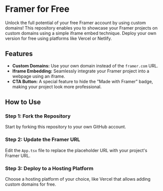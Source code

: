 # Framer for Free

Unlock the full potential of your free Framer account by using custom domains! This repository enables you to showcase your Framer projects on custom domains using a simple iframe embed technique. Deploy your own version for free using platforms like Vercel or Netlify.

## Features

- **Custom Domains:** Use your own domain instead of the `framer.com` URL.
- **Iframe Embedding:** Seamlessly integrate your Framer project into a webpage using an iframe.
- **CTA Button:** A special feature to hide the "Made with Framer" badge, making your project look more professional.

## How to Use

### Step 1: Fork the Repository

Start by forking this repository to your own GitHub account.

### Step 2: Update the Framer URL

Edit the `App.tsx` file to replace the placeholder URL with your project's Framer URL.

### Step 3: Deploy to a Hosting Platform

Choose a hosting platform of your choice, like Vercel that allows adding custom domains for free.